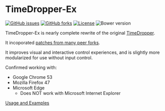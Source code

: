 # TimeDropper-Ex
[![GitHub issues](https://img.shields.io/github/issues/Adam5Wu/TimeDropper-Ex.svg)](https://github.com/Adam5Wu/TimeDropper-Ex/issues)
[![GitHub forks](https://img.shields.io/github/forks/Adam5Wu/TimeDropper-Ex.svg)](https://github.com/Adam5Wu/TimeDropper-Ex/network)
[![License](https://img.shields.io/github/license/Adam5Wu/TimeDropper-Ex.svg)](./LICENSE.txt)
![Bower version](https://img.shields.io/bower/v/timedropper-ex.svg?maxAge=3600)

TimeDropper-Ex is nearly complete rewrite of the original [TimeDropper](https://github.com/felicegattuso/timedropper).

It incoporated [patches from many peer forks](https://github.com/Adam5Wu/TimeDropper-Ex/network).

It improves visual and interactive control experiences, and is slightly more modularized for use without input control.

Confirmed working with:
- Google Chrome 53
- Mozilla Firefox 47
- Microsoft Edge
	- Does NOT work with Microsoft Internet Explorer

[Usage and Examples](https://adam5wu.github.io/TimeDropper-Ex/)


